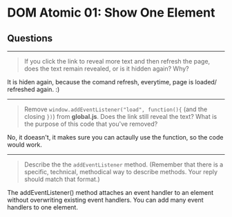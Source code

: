 # DOM Atomic 01: Show One Element

## Questions

---

> If you click the link to reveal more text and then refresh the page, does the text remain revealed, or is it hidden again? Why?

It is hiden again, because the comand refresh, everytime, page is loaded/ refreshed again. :)

---

> Remove `window.addEventListener("load", function(){` (and the closing `})`) from **global.js**. Does the link still reveal the text? What is the purpose of this code that you've removed?

No, it doeasn't, it makes sure you can actaully use the function, so the code would work.

---

> Describe the the `addEventListener` method. (Remember that there is a specific, technical, methodical way to describe methods. Your reply should match that format.)

The addEventListener() method attaches an event handler to an element without overwriting existing event handlers. You can add many event handlers to one element. 
